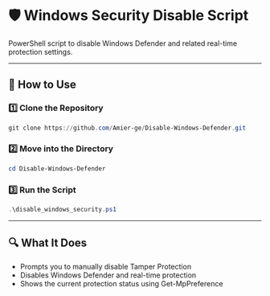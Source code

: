# 🛡️ Windows Security Disable Script

PowerShell script to disable Windows Defender and related real-time protection settings.

---

## 🚀 How to Use

### 1️⃣ Clone the Repository
```powershell
git clone https://github.com/Amier-ge/Disable-Windows-Defender.git
```

### 2️⃣ Move into the Directory
```powershell
cd Disable-Windows-Defender
```

### 3️⃣ Run the Script
```powershell
.\disable_windows_security.ps1
```

---

## 🔍 What It Does
- Prompts you to manually disable Tamper Protection
- Disables Windows Defender and real-time protection
- Shows the current protection status using Get-MpPreference
